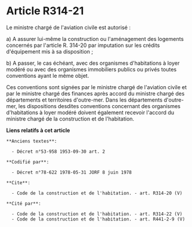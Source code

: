 # Article R314-21

Le ministre chargé de l'aviation civile est autorisé : 

a) A assurer lui-même la construction ou l'aménagement des logements concernés par l'article R. 314-20 par imputation sur les
crédits d'équipement mis à sa disposition ; 

b) A passer, le cas échéant, avec des organismes d'habitations à loyer modéré ou avec des organismes immobiliers publics ou
privés toutes conventions ayant le même objet. 

Ces conventions sont signées par le ministre chargé de l'aviation civile et par le ministre chargé des finances après accord
du ministre chargé des départements et territoires d'outre-mer. Dans les départements d'outre-mer, les dispositions desdites
conventions concernant des organismes d'habitations à loyer modéré doivent également recevoir l'accord du ministre chargé de
la construction et de l'habitation.

**Liens relatifs à cet article**

	**Anciens textes**:

	  - Décret n°53-958 1953-09-30 art. 2

	**Codifié par**:

	  - Décret n°78-622 1978-05-31 JORF 8 juin 1978

	**Cite**:

	  - Code de la construction et de l'habitation. - art. R314-20 (V)

	**Cité par**:

	  - Code de la construction et de l'habitation. - art. R314-22 (V)
	  - Code de la construction et de l'habitation. - art. R441-2-9 (V)

